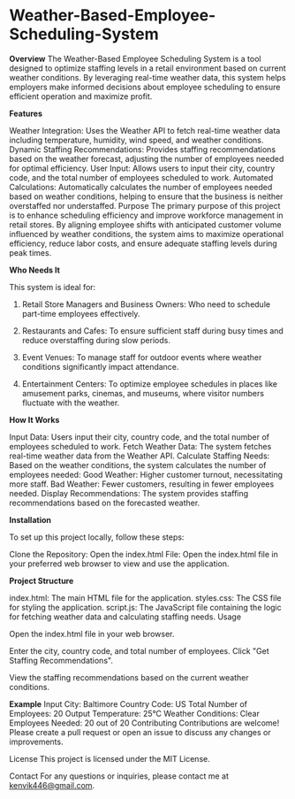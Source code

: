 # Weather-Based-Employee-Scheduling-System
**Overview**
The Weather-Based Employee Scheduling System is a tool designed to optimize staffing levels in a retail environment based on current weather conditions. By leveraging real-time weather data, this system helps employers make informed decisions about employee scheduling to ensure efficient operation and maximize profit.

**Features**

Weather Integration: Uses the Weather API to fetch real-time weather data including temperature, humidity, wind speed, and weather conditions.
Dynamic Staffing Recommendations: Provides staffing recommendations based on the weather forecast, adjusting the number of employees needed for optimal efficiency.
User Input: Allows users to input their city, country code, and the total number of employees scheduled to work.
Automated Calculations: Automatically calculates the number of employees needed based on weather conditions, helping to ensure that the business is neither overstaffed nor understaffed.
Purpose
The primary purpose of this project is to enhance scheduling efficiency and improve workforce management in retail stores. By aligning employee shifts with anticipated customer volume influenced by weather conditions, the system aims to maximize operational efficiency, reduce labor costs, and ensure adequate staffing levels during peak times.

**Who Needs It**

This system is ideal for:

1. Retail Store Managers and Business Owners: Who need to schedule part-time employees effectively.

2. Restaurants and Cafes: To ensure sufficient staff during busy times and reduce overstaffing during slow periods.
3. Event Venues: To manage staff for outdoor events where weather conditions significantly impact attendance.
4. Entertainment Centers: To optimize employee schedules in places like amusement parks, cinemas, and museums, where visitor numbers fluctuate with the weather.

**How It Works**

Input Data: Users input their city, country code, and the total number of employees scheduled to work.
Fetch Weather Data: The system fetches real-time weather data from the Weather API.
Calculate Staffing Needs: Based on the weather conditions, the system calculates the number of employees needed:
Good Weather: Higher customer turnout, necessitating more staff.
Bad Weather: Fewer customers, resulting in fewer employees needed.
Display Recommendations: The system provides staffing recommendations based on the forecasted weather.

**Installation**

To set up this project locally, follow these steps:

Clone the Repository:
Open the index.html File:
Open the index.html file in your preferred web browser to view and use the application.

**Project Structure**

index.html: The main HTML file for the application.
styles.css: The CSS file for styling the application.
script.js: The JavaScript file containing the logic for fetching weather data and calculating staffing needs.
Usage

Open the index.html file in your web browser.

Enter the city, country code, and total number of employees.
Click "Get Staffing Recommendations".

View the staffing recommendations based on the current weather conditions.

**Example**
Input
City: Baltimore
Country Code: US
Total Number of Employees: 20
Output
Temperature: 25°C
Weather Conditions: Clear
Employees Needed: 20 out of 20
Contributing
Contributions are welcome! Please create a pull request or open an issue to discuss any changes or improvements.

License
This project is licensed under the MIT License.

Contact
For any questions or inquiries, please contact me at kenvik446@gmail.com.

